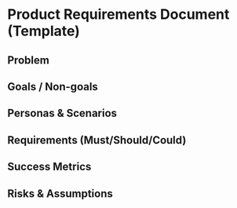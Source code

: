 # Product Requirements Document (Template)
## Problem
## Goals / Non-goals
## Personas & Scenarios
## Requirements (Must/Should/Could)
## Success Metrics
## Risks & Assumptions
